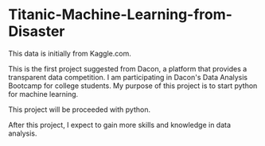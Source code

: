 # Titanic-Machine-Learning-from-Disaster
This data is initially from Kaggle.com. 

This is the first project suggested from Dacon, a platform that provides a transparent data competition. I am participating in Dacon's Data Analysis Bootcamp for college students. My purpose of this project is to start python for machine learning. 

This project will be proceeded with python.

After this project, I expect to gain more skills and knowledge in data analysis.
